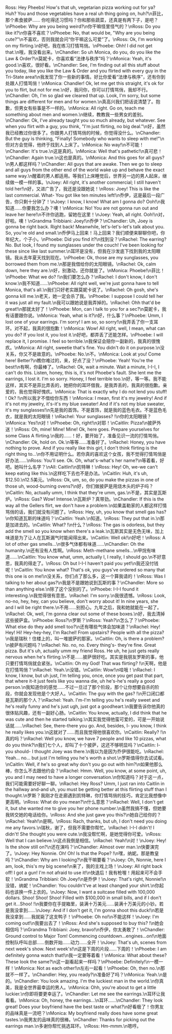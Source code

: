 Ross: Hey Pheebs! How's that uh, vegetarian pizza working out for ya? Huh? You and those vegetables have a real uh thing going on, huh?\n菲比，那个素食披萨…… 你吃得还习惯吗？你和那些蔬菜，还真是有两下子，是吧？\nPhoebe: Why are you being weird?\n你干嘛怪里怪气的？\nRoss: Do you like it?\n你喜不喜欢？\nPhoebe: No, that would be, "Why are you being cute?"\n不喜欢，否则我就会问“你干嘛这么可爱”了。\nRoss: Ok, I'm working on my flirting.\n好吧，我在练习打情骂俏。\nPhoebe: Ohh! I did not get that.\n哦，我没看出来。\nChandler: So uh Monica, do you, do you like the Law & Order?\n莫妮卡，你喜欢看“法律与秩序”吗？\nMonica: Yeah, it's good.\n喜欢，很好看。\nChandler: See, I'm finding out all this stuff about you today, like you like the Law & Order and you flirted with every guy in the Tri-State area!\n我发现了你一些新的事情。好比你爱看“法律与秩序”，还有你到处跟人打情骂俏！\nMonica: Chandler! Ok, let me get this straight, it's ok for you to flirt, but not for me.\n好，我问你，你可以打情骂俏，我却不行。\nChandler: Oh, I'm so glad we cleared that up. Look, I'm sorry, but some things are different for men and for women.\n真高兴我们把话说清楚了。抱歉，但男女有些事是不一样的。\nMonica: All right. Go on, teach me something about men and women.\n继续，教教我一些男女的差别。\nChandler: Ok, I've already taught you so much already, but whatever. See when you flirt with a guy, you think, "I'm just flirting, no big deal."\n好，虽然我已经教过你很多了。你跟男人打情骂俏的时候，你觉得没什么。\nChandler: But the guy is thinking, "Finally! Somebody who wants to sleep with me!"\n但对方会觉得，他终于找到人上床了。\nMonica: No way!\n不可能！\nChandler: It's true.\n这是真的。\nMonica: Well that's pathetic!\n真可悲！\nChandler: Again true.\n这也是真的。\nMonica: And this goes for all guys?\n男人都这样吗？\nChandler: All guys that are awake. Then we go to sleep and all guys from the other end of the world wake up and behave the exact same way.\n醒着的男人都适用。等我们上床睡觉后，世界另一边的男人起床，继续做一模一样的事。\nJoey: All right, it's another commercial; I still haven't told her!\n好，又进广告了，我还是没跟她说！\nRoss: Joey! This is like the last commercial. What- You got like ten minutes left!\n乔伊，这是最后一段广告，你只剩十分钟了！\nJoey: I know, I know! What am I gonna do? Ooh!\n我知道……你要我怎么办？噢！\nMonica: No! You are not gonna run out and leave her here!\n不许你逃跑，留她在这里！\nJoey: Yeah, all right. Ooh!\n对，好啦。噢！\nGrandma Tribbiani: Joey!\n乔伊？\nChandler: Uh, Joey is gonna be right back. Right back! Meanwhile, let's-let's-let's talk about you. So, you're old and small.\n乔伊马上回来！马上回来？我们顺便来聊聊你吧，你年纪大，个子小。\nPhoebe: Did you find it?\n找到没？\nRachel: The earring? No. But look, I found my sunglasses under the couch! I've been looking for these since like last summer.\n耳环是没有，但我在沙发底下找到我的太阳眼镜。我从去年夏天找到现在。\nPhoebe: Ok, those are my sunglasses, you borrowed them from me.\n那是我借给你的太阳眼镜。\nRachel: Ok, calm down, here they are.\n好，别激动，还你就是了。\nMonica: Phoebe!\n菲比！\nPhoebe: What we do? !\n我们要怎么办？\nRachel: I don't know, I don't know.\n我不知道……\nPhoebe: All right well, we're just gonna have to tell Monica, that's all.\n我们只好老实跟莫妮卡说了。\nRachel: Oh gosh, she's gonna kill me.\n老天，她一定会杀了我。\nPhoebe: I suppose I could tell her it was just all my fault.\n我可以跟她说是我弄掉的。\nRachel: Ohh that'd be great!\n那就太好了！\nPhoebe: Mon, can I talk to you for a sec?\n莫妮卡，我有话要跟你说。\nMonica: Yeah, what is it?\n好，什么事？\nPhoebe: Umm, I lost one of your earrings. I'm sorry! I am so, so sorry!\n我弄丢了你一支耳环。对不起，我真的很抱歉！\nMonica: Wow! All right, well, I mean, what can you do? If you lost it, you lost it.\n好吧，都弄丢了还能怎样。\nPhoebe: I will replace it, I promise. I feel so terrible.\n我保证会赔你一副新的，我真的很愧疚。\nMonica: All right, sweetie that's fine. You didn't do it on purpose.\n没关系，你又不是故意的。\nPhoebe: No.\n不。\nMonica: Look at you! Come here! Better?\n瞧你难过的，来，好点了没？\nPhoebe: Yeah! You're the best!\n有啊，你最棒了。\nRachel: Ok, wait a minute. Wait a minute, I-I-I, I can't do this. Listen, honey, this is, it's not Phoebe's fault. She lent me the earrings, I lost it. I'm so sorry. Honey, I feel terrible too.\n好，等一等。我不能这样，其实不是菲比弄丢的，她把你的耳环借我，是我弄丢的，我真的很抱歉。亲爱的，我也觉得好愧疚。\nMonica: That is exactly why I do not lend you stuff! ! Ok? !\n所以我才不借给你东西！\nMonica: I mean, first it's my jewelry! And if it's not my jewelry, it's-it's my blue sweater! And if it's not my blue sweater, it's my sunglasses!\n先是我的首饰。不是首饰，就是我的蓝色毛衣。不是蓝色毛衣，就是我的太阳眼镜！\nRachel: Your sunglasses? !\n你的太阳眼镜？\nMonica: Yes!\n对！\nPhoebe: Oh, right!\n对耶！\nCaitlin: Pizza!\n披萨外送！\nRoss: Oh, mine! Mine! Mine! Ok, here goes. Prepare yourselves for some Class A flirting.\n我的……！好，要开始了，准备见识一流的打情骂俏。\nChandler: Ok, hold on. Ok.\n等等……准备好了。\nRachel: Honey, you have nothing to prove. And if you really like this girl, I don't think flirting is the right thing to...\n你不用证明什么。若你真的喜欢这个女孩，我不觉得打情骂俏是好办法……\nRoss: You'll see. Ok. Oh, what's-what's her name?\n等着看，好吧。她叫什么名字？\nAll: Caitlin!\n凯特琳！\nRoss: Hey! Oh, we-we can't keep eating like this.\n这样吃下去也不是办法。\nCaitlin: Huh, it's uh, $12.50.\n12.5美元。\nRoss: Ok, um, so, do you make the pizzas in one of those uh, wood-burning ovens?\n好，你们做披萨是用烧木头的炉子吗？\nCaitlin: No, actually umm, I think that they're umm, gas.\n不是，其实是瓦斯炉。\nRoss: Gas? Wow! Intense.\n瓦斯炉？真带劲。\nChandler: If this is the way all the Gellers flirt, we don't have a problem.\n如果盖勒家的人都这样打情骂俏的话，我们就没有问题了。\nRoss: Hey, uh, you know that smell gas has?\n你知道瓦斯的味道吗？\nCaitlin: Yeah.\n知道。\nRoss: They put that in.\n那是加进去的。\nCaitlin: What? !\n什么？\nRoss: The gas is odorless, but they add the smell so you know when there's a leak.\n瓦斯其实是无色无味，加上味道是为了让人在瓦斯漏气时能闻得出来。\nCaitlin: Well ok!\n好吧！\nRoss: A lot of other gas smells...\n很多气体都有味道……\nChandler: Oh the humanity.\n还有没有人性啊。\nRoss: Meth-methane smells...\n甲烷有味道……\nCaitlin: You know what, umm, actually I, I really, I should go.\n不好意思，我真的得走了。\nRoss: Oh but I-I-I haven't paid you yet!\n我还没付钱呢！\nCaitlin: You know what? That's ok, you guys've ordered so many that this one is on me!\n没关系，你们点了那么多，这一个算我请的！\nRoss: Was I talking to her about gas?\n我是不是跟她说到瓦斯的事？\nChandler: More so than anything else.\n除了这个没别的了。\nPhoebe: I-I-I found it interesting.\n我觉得很有意思。\nRachel: I'm sorry.\n我很遗憾。\nRoss: Look, no-no, hey, hey, can you believe, don't worry about it! In nine years, she and I will be right there.\n不用……别担心。九年之后，我和她就能在一起了。\nRachel: Ok, well, I'm gonna clear out some of these boxes.\n好，我去清掉这些披萨盒。\nPhoebe: Ross?\n罗斯？\nRoss: Yeah?\n怎么了？\nPhoebe: What else do they add smell too?\n还有哪些气体会加味道？\nRachel: Hey! Hey! Hi! Hey-hey-hey, I'm Rachel! From upstairs? People with all the pizza?\n我是瑞秋！住楼上的，叫一堆披萨的那家。\nCaitlin: Oh, is there a problem?\n披萨有问题吗？\nRachel: No. no, no. Every thing's- they're fine. Great pizza. But it's uh, actually umm my friend Ross. He uh, he just gets really nervous when he's flirting.\n不是……披萨很好吃。其实是我朋友罗斯的事，他只要打情骂俏就会紧张。\nCaitlin: Oh my God! That was flirting? !\n天啊，他是在打情骂俏？\nRachel: Yeah.\n没错。\nCaitlin: Wow!\n哇哦！\nRachel: I know, I know, but uh just, I'm telling you, once, once you get past that part, that where it-it just feels like you wanna die, uh he's-he's really a good person.\n我知道你的感觉……不过一旦过了那个阶段，那个让你想要自杀的阶段，你就会发现他是个大好人。\nCaitlin: The guy with the gas? !\n开口闭口都是瓦斯的那个人？\nRachel: Yeah. I'm-I'm telling you he's really sweet and he's really funny and he's just ugh, just got a goodheart.\n我要告诉你他真的很体贴风趣，还有一副好心肠。\nCaitlin: You know, actually, I did think that he was cute and then he started talking.\n其实我觉得他蛮可爱的，可是一开始说话就……\nRachel: See, there-there you go. And, besides, I- you know, I think he really likes you.\n这就对了……而且我觉得他很喜欢你。\nCaitlin: Really? !\n真的吗？\nRachel: Well you know, we have 7 people and like 10 pizzas, what do you think?\n我们七个人，却叫了十个披萨，这还不够明显吗？\nCaitlin: I- you should- I thought Joey was there.\n我以为是因为乔伊很能吃。\nRachel: Yeah... no... but just I'm telling you he's worth a shot.\n罗斯值得你去试试看。\nCaitlin: Well, if he's so great why don't you go out with him?\n如果他那么棒，你怎么不去跟他约会？\nRachel: Hmm. Well, you know, at some point, uh, you and I may need to have a longer conversation.\n你知道吗？对于这一点，我们可能需要好好聊一聊。\nRachel: Hey Ross? Umm, I just ran into Caitlin in the hallway and-and uh, you must be getting better at this flirting stuff than I thought.\n罗斯？我刚才在走廊遇到凯特琳，你打情骂俏的技巧，肯定比我想像中更高明。\nRoss: What do you mean?\n什么意思？\nRachel: Well, I don't get it, but she wanted me to give you her phone number.\n虽然我搞不懂，但她要我转交她的电话给你。\nRoss: And she just gave you this?\n她自己给你的？\nRachel: Yeah!\n是啊。\nRoss: Rach, thanks, but uh, I don't need you doing me any favors.\n瑞秋，谢了，但我不需要你帮忙。\nRachel: I-I-I didn't! I didn't! She thought you were cute.\n我没帮忙啊，是她觉得你可爱。\nRoss: Well that I can believe.\n这点我倒是相信。\nRachel: Yeah!\n对！\nJoey: Hey! Is the show still on?\n还在演吗？\nChandler: Almost over man.\n快要演完了。\nJoey: Hey Nonnie. Oh! Oh! Is that the Pope? !\n嘿，纳妮。那是教皇吗？\nChandler: Why am I looking?\n我干嘛要看？\nJoey: Oh, Nonnie, here I am, look, this's my big scene!\n来了，我的主戏上场！\nJoey: All right back off! I got a gun! I'm not afraid to use it!\n快退后！我有枪喔！用起来可不会手软！\nGrandma Tribbiani: Oh Joey!\n是乔伊！\nJoey: That's right, Nonnie!\n没错，纳妮！\nChandler: You couldn't've at least changed your shirt.\n你起码也该换一件上衣的。\nJoey: Now, I want a suitcase filled with 100,000 dollars. Shoo! Shoo! Shoo! Filled with $100,000 in small bills, and if I don't get it...Shoo! !\n我要你在手提箱里，装满十万美元……装满十万美元的小钞。若是我没拿到……\nJoey: And if I don't get it, I'm gonna shoot this duck!\n若是我没拿到……我就毙了这支鸭子！\nPhoebe: Oh no!\n不能这样！\nJoey: I'm coming out!\n我要出去了！\nRoss: And she's supposed to buy this? !\n她会相信吗？\nGrandma Tribbiani: Joey, bravo!\n乔伊，你太勇敢了！\nChandler: Ground control to Major Tom! Commencing countdown...engines...on!\n地面控制队呼叫总部……倒数开始……动力……全开！\nJoey: That's uh, scenes from next week's show. Next week's!\n这是下周的片段……下周的！\nPhoebe: I am definitely gonna watch that!\n我一定要等着看！\nMonica: What about these? These look the same?\n这一副看起来一样吗？\nPhoebe: Definitely!\n一模一样！\nMonica: Not as each other!\n左右一起看！\nPhoebe: Oh, then no.\n那就不一样了。\nChandler: Hey, you ready?\n准备好了吗？\nMonica: Yeah.\n是的。\nChandler: You look amazing. I'm the luckiest man in the world.\n你真美，我是全世界最幸运的男人。\nMonica: Ohh, you're about to get a little luckier.\n你即将要更幸运了。\nChandler: Let me see the earrings.\n耳环让我看看。\nMonica: Oh, honey, the earrings...\n耳环……\nChandler: They look great! Does your boyfriend have the best taste or what?\n好看极了！你男友的品味真是一流吧？\nMonica: My boyfriend really does have some great tastes.\n我男友的品味真的很棒。\nChandler: Thanks for picking out the earrings man.\n多谢你帮忙挑选耳环。\nRoss: Hm-mmm.\n嗯哼。
        